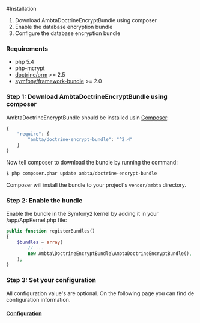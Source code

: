 #Installation

1. Download AmbtaDoctrineEncryptBundle using composer
2. Enable the database encryption bundle
3. Configure the database encryption bundle

### Requirements

* php 5.4 
* php-mcrypt
* [doctrine/orm](https://packagist.org/packages/doctrine/orm) >= 2.5
* [symfony/framework-bundle](https://packagist.org/packages/symfony/framework-bundle) >= 2.0

### Step 1: Download AmbtaDoctrineEncryptBundle using composer

AmbtaDoctrineEncryptBundle should be installed usin [Composer](http://getcomposer.org/):

``` js
{
    "require": {
        "ambta/doctrine-encrypt-bundle": "^2.4"
    }
}
```

Now tell composer to download the bundle by running the command:

``` bash
$ php composer.phar update ambta/doctrine-encrypt-bundle
```

Composer will install the bundle to your project's `vendor/ambta` directory.

### Step 2: Enable the bundle

Enable the bundle in the Symfony2 kernel by adding it in your /app/AppKernel.php file:

``` php
public function registerBundles()
{
    $bundles = array(
        // ...
        new Ambta\DoctrineEncryptBundle\AmbtaDoctrineEncryptBundle(),
    );
}
```

### Step 3: Set your configuration

All configuration value's are optional.
On the following page you can find de configuration information.

#### [Configuration](https://github.com/ambta/DoctrineEncryptBundle/blob/master/Resources/doc/configuration.md)
